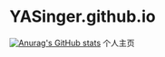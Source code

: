 # YASinger.github.io
[![Anurag's GitHub stats](https://github-readme-stats.vercel.app/api?username=YASinger)](https://github.com/anuraghazra/github-readme-stats)
个人主页
